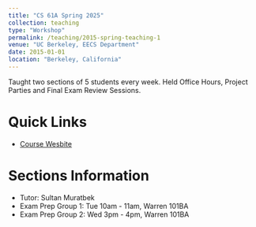 ```yaml
---
title: "CS 61A Spring 2025"
collection: teaching
type: "Workshop"
permalink: /teaching/2015-spring-teaching-1
venue: "UC Berkeley, EECS Department"
date: 2015-01-01
location: "Berkeley, California"
---
```


Taught two sections of 5 students every week. Held Office Hours, Project Parties and Final Exam Review Sessions.

Quick Links
======
- [Course Wesbite](https://cs61a.org)

Sections Information
======
- Tutor: Sultan Muratbek
- Exam Prep Group 1: Tue 10am - 11am, Warren 101BA
- Exam Prep Group 2: Wed 3pm - 4pm, Warren 101BA


